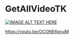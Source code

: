 # GetAllVideoTK

[![IMAGE ALT TEXT HERE](https://i.ytimg.com/vi/OCONE6prujM/maxresdefault.jpg)](https://www.youtube.com/watch?v=OCONE6prujM)

https://youtu.be/OCONE6prujM

